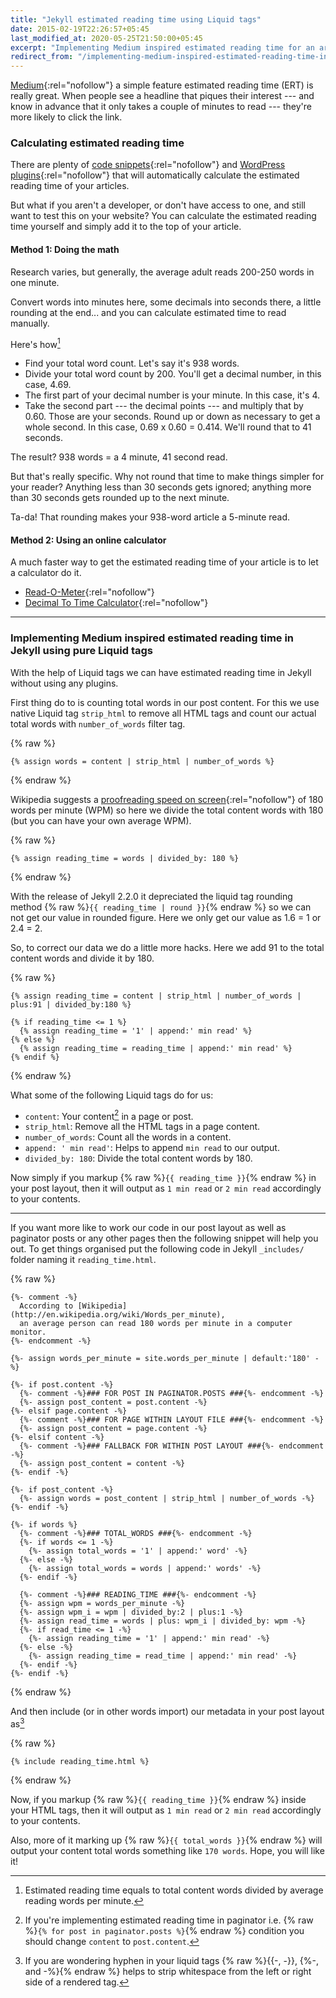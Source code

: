 ```yaml
---
title: "Jekyll estimated reading time using Liquid tags"
date: 2015-02-19T22:26:57+05:45
last_modified_at: 2020-05-25T21:50:00+05:45
excerpt: "Implementing Medium inspired estimated reading time for an article or a blog post based on standard reading speed in Jekyll generated static sites."
redirect_from: "/implementing-medium-inspired-estimated-reading-time-into-jekyll/"
---
```


[Medium](http://medium.com/the-story/read-time-and-you-bc2048ab620c){:rel="nofollow"} a simple feature estimated reading time (ERT) is really great. When people see a headline that piques their interest --- and know in advance that it only takes a couple of minutes to read --- they're more likely to click the link.

### Calculating estimated reading time

There are plenty of [code snippets](http://github.com/search?q=reading+time){:rel="nofollow"} and [WordPress plugins](http://wordpress.org/search/reading+time){:rel="nofollow"} that will automatically calculate the estimated reading time of your articles.

But what if you aren't a developer, or don't have access to one, and still want to test this on your website? You can calculate the estimated reading time yourself and simply add it to the top of your article.

#### Method 1: Doing the math

Research varies, but generally, the average adult reads 200-250 words in one minute.

Convert words into minutes here, some decimals into seconds there, a little rounding at the end... and you can calculate estimated time to read manually.

Here's how[^ertmath]

- Find your total word count. Let's say it's 938 words.
- Divide your total word count by 200. You'll get a decimal number, in this case, 4.69.
- The first part of your decimal number is your minute. In this case, it's 4.
- Take the second part --- the decimal points --- and multiply that by 0.60. Those are your seconds. Round up or down as necessary to get a whole second. In this case, 0.69 x 0.60 = 0.414. We'll round that to 41 seconds.

The result? 938 words = a 4 minute, 41 second read.

But that's really specific. Why not round that time to make things simpler for your reader? Anything less than 30 seconds gets ignored; anything more than 30 seconds gets rounded up to the next minute.

Ta-da! That rounding makes your 938-word article a 5-minute read.

#### Method 2: Using an online calculator

A much faster way to get the estimated reading time of your article is to let a calculator do it.

- [Read-O-Meter](http://niram.org/read/){:rel="nofollow"}
- [Decimal To Time Calculator](http://www.calculatorsoup.com/calculators/time/decimal-to-time-calculator.php){:rel="nofollow"}

---

### Implementing Medium inspired estimated reading time in Jekyll using pure Liquid tags

With the help of Liquid tags we can have estimated reading time in Jekyll without using any plugins.

First thing do to is counting total words in our post content. For this we use native Liquid tag `strip_html` to remove all HTML tags and count our actual total words with `number_of_words` filter tag.

{% raw %}

```liquid
{% assign words = content | strip_html | number_of_words %}
```

{% endraw %}

Wikipedia suggests a [proofreading speed on screen](http://en.wikipedia.org/wiki/Words_per_minute#Reading_and_comprehension){:rel="nofollow"} of 180 words per minute (WPM) so here we divide the total content words with 180 (but you can have your own average WPM).

{% raw %}

```liquid
{% assign reading_time = words | divided_by: 180 %}
```

{% endraw %}

With the release of Jekyll 2.2.0 it depreciated the liquid tag rounding method {% raw %}`{{ reading_time | round }}`{% endraw %} so we can not get our value in rounded figure. Here we only get our value as 1.6 = 1 or 2.4 = 2.

So, to correct our data we do a little more hacks. Here we add 91 to the total content words and divide it by 180.

{% raw %}

```liquid
{% assign reading_time = content | strip_html | number_of_words | plus:91 | divided_by:180 %}

{% if reading_time <= 1 %}
  {% assign reading_time = '1' | append:' min read' %}
{% else %}
  {% assign reading_time = reading_time | append:' min read' %}
{% endif %}
```

{% endraw %}

What some of the following Liquid tags do for us:

- `content`: Your content[^content] in a page or post.
- `strip_html`: Remove all the HTML tags in a page content.
- `number_of_words`: Count all the words in a content.
- `append: ' min read'`: Helps to append `min read` to our output.
- `divided_by: 180`: Divide the total content words by 180.

Now simply if you markup {% raw %}`{{ reading_time }}`{% endraw %} in your post layout, then it will output as `1 min read` or `2 min read` accordingly to your contents.

---

If you want more like to work our code in our post layout as well as paginator posts or any other pages then the following snippet will help you out. To get things organised put the following code in Jekyll `_includes/` folder naming it `reading_time.html`.

{% raw %}

```liquid
{%- comment -%}
  According to [Wikipedia](http://en.wikipedia.org/wiki/Words_per_minute),
  an average person can read 180 words per minute in a computer monitor.
{%- endcomment -%}

{%- assign words_per_minute = site.words_per_minute | default:'180' -%}

{%- if post.content -%}
  {%- comment -%}### FOR POST IN PAGINATOR.POSTS ###{%- endcomment -%}
  {%- assign post_content = post.content -%}
{%- elsif page.content -%}
  {%- comment -%}### FOR PAGE WITHIN LAYOUT FILE ###{%- endcomment -%}
  {%- assign post_content = page.content -%}
{%- elsif content -%}
  {%- comment -%}### FALLBACK FOR WITHIN POST LAYOUT ###{%- endcomment -%}
  {%- assign post_content = content -%}
{%- endif -%}

{%- if post_content -%}
  {%- assign words = post_content | strip_html | number_of_words -%}
{%- endif -%}

{%- if words %}
  {%- comment -%}### TOTAL_WORDS ###{%- endcomment -%}
  {%- if words <= 1 -%}
    {%- assign total_words = '1' | append:' word' -%}
  {%- else -%}
    {%- assign total_words = words | append:' words' -%}
  {%- endif -%}

  {%- comment -%}### READING_TIME ###{%- endcomment -%}
  {%- assign wpm = words_per_minute -%}
  {%- assign wpm_i = wpm | divided_by:2 | plus:1 -%}
  {%- assign read_time = words | plus: wpm_i | divided_by: wpm -%}
  {%- if read_time <= 1 -%}
    {%- assign reading_time = '1' | append:' min read' -%}
  {%- else -%}
    {%- assign reading_time = read_time | append:' min read' -%}
  {%- endif -%}
{%- endif -%}
```

{% endraw %}

And then include (or in other words import) our metadata in your post layout as[^whitespace_control]

{% raw %}

```Liquid
{% include reading_time.html %}
```

{% endraw %}

Now, if you markup {% raw %}`{{ reading_time }}`{% endraw %} inside your HTML tags, then it will output as `1 min read` or `2 min read` accordingly to your contents.

Also, more of it marking up {% raw %}`{{ total_words }}`{% endraw %} will output your content total words something like `170 words`. Hope, you will like it!

[^ertmath]: Estimated reading time equals to total content words divided by average reading words per minute.
[^content]: If you're implementing estimated reading time in paginator i.e. {% raw %}`{% for post in paginator.posts %}`{% endraw %} condition you should change `content` to `post.content`.
[^whitespace_control]: If you are wondering hyphen in your liquid tags {% raw %}{{-, -}}, {%-, and -%}{% endraw %} helps to strip whitespace from the left or right side of a rendered tag.
